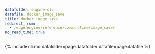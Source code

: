 ```yaml
---
datafolder: engine-cli
datafile: docker_image_save
title: docker image save
redirect_from:
  - /edge/engine/reference/commandline/image_save/
no_read_time: true
---
```

<!--
Sorry, but the contents of this page are automatically generated from
Docker's source code. If you want to suggest a change to the text that appears
here, you'll need to find the string by searching this repo:

https://github.com/docker/cli
-->

{% include cli.md datafolder=page.datafolder datafile=page.datafile %}
